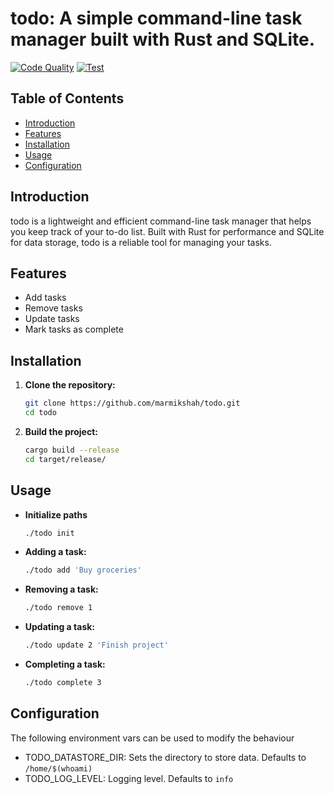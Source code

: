 # todo: A simple command-line task manager built with Rust and SQLite.

[![Code Quality](https://github.com/marmikshah/todo/actions/workflows/code-quality.yml/badge.svg?branch=main)](https://github.com/marmikshah/todo/actions/workflows/code-quality.yml)
[![Test](https://github.com/marmikshah/todo/actions/workflows/test.yml/badge.svg?branch=main)](https://github.com/marmikshah/todo/actions/workflows/test.yml)

## Table of Contents
- [Introduction](#introduction)
- [Features](#features)
- [Installation](#installation)
- [Usage](#usage)
- [Configuration](#configuration)

## Introduction

todo is a lightweight and efficient command-line task manager that helps you keep track of your to-do list. Built with Rust for performance and SQLite for data storage, todo is a reliable tool for managing your tasks.

## Features

- Add tasks
- Remove tasks
- Update tasks
- Mark tasks as complete

## Installation

1. **Clone the repository:**

    ```sh
    git clone https://github.com/marmikshah/todo.git
    cd todo
    ```

2. **Build the project:**

    ```sh
    cargo build --release
    cd target/release/
    ```
 

## Usage

- **Initialize paths**

    ```sh
    ./todo init
    ```


- **Adding a task:**

    ```sh
    ./todo add 'Buy groceries'
    ```

- **Removing a task:**

    ```sh
    ./todo remove 1
    ```

- **Updating a task:**

    ```sh
    ./todo update 2 'Finish project'
    ```

- **Completing a task:**

    ```sh
    ./todo complete 3
    ```

## Configuration

The following environment vars can be used to modify the behaviour

- TODO_DATASTORE_DIR: Sets the directory to store data. Defaults to `/home/$(whoami)` 
- TODO_LOG_LEVEL: Logging level. Defaults to `info`


